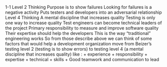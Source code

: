 
1-1
Level 2 Thinking
Purpose is to show failures
Looking for failures is a negative activity
Puts testers and developers into an adversarial relationship
Level 4 Thinking
	A mental discipline that increases quality
Testing is only one way to increase quality
Test engineers can become technical leaders of the project
Primary responsibility to measure and improve software quality
Their expertise should help the developers
	This is the way “traditional” engineering works
So from those describe above we can think of some factors that would help a development organization move from Beizer’s testing level 2 (testing is to show errors) to testing level 4 (a mental discipline that increases quality)  like : 
	+ experience
	+ responsibility
	+ expertise
	+ technical
	+ skills 
	+ Good teamwork and communication to lead 

